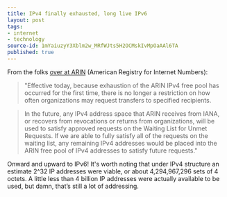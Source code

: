 ```yaml
---
title: IPv4 finally exhausted, long live IPv6
layout: post
tags:
- internet
- technology
source-id: 1mYaiuzyY3Xblm2w_MRfWJts5H2OCMskIvMpOaAAl6TA
published: true
---
```

From the folks [over at ARIN](https://www.arin.net/announcements/2015/20150924.html) (American Registry for Internet Numbers):

> "Effective today, because exhaustion of the ARIN IPv4 free pool has occurred for the first time, there is no longer a restriction on how often organizations may request transfers to specified recipients.

> In the future, any IPv4 address space that ARIN receives from IANA, or recovers from revocations or returns from organizations, will be used to satisfy approved requests on the Waiting List for Unmet Requests. If we are able to fully satisfy all of the requests on the waiting list, any remaining IPv4 addresses would be placed into the ARIN free pool of IPv4 addresses to satisfy future requests."

Onward and upward to IPv6! It's worth noting that under IPv4 structure an estimate 2^32 IP addresses were viable, or about 4,294,967,296 sets of 4 octets. A little less than 4 billion IP addresses were actually available to be used, but damn, that’s still a lot of addressing.

